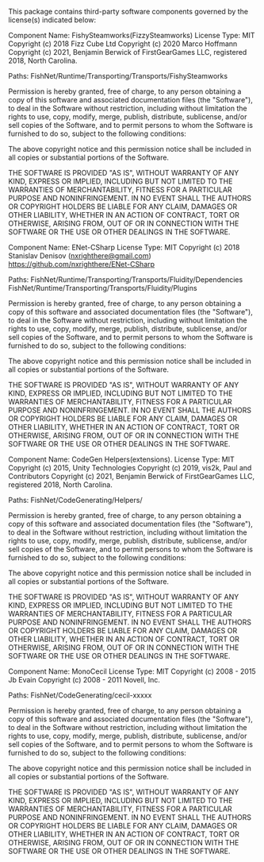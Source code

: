 This package contains third-party software components governed by the license(s) indicated below:


Component Name: FishySteamworks(FizzySteamworks)
License Type: MIT
Copyright (c) 2018 Fizz Cube Ltd
Copyright (c) 2020 Marco Hoffmann
Copyright (c) 2021, Benjamin Berwick of FirstGearGames LLC, registered 2018, North Carolina.

Paths:	FishNet/Runtime/Transporting/Transports/FishySteamworks

Permission is hereby granted, free of charge, to any person obtaining a copy
of this software and associated documentation files (the "Software"), to deal
in the Software without restriction, including without limitation the rights
to use, copy, modify, merge, publish, distribute, sublicense, and/or sell
copies of the Software, and to permit persons to whom the Software is
furnished to do so, subject to the following conditions:

The above copyright notice and this permission notice shall be included in
all copies or substantial portions of the Software.

THE SOFTWARE IS PROVIDED "AS IS", WITHOUT WARRANTY OF ANY KIND, EXPRESS OR
IMPLIED, INCLUDING BUT NOT LIMITED TO THE WARRANTIES OF MERCHANTABILITY,
FITNESS FOR A PARTICULAR PURPOSE AND NONINFRINGEMENT. IN NO EVENT SHALL THE
AUTHORS OR COPYRIGHT HOLDERS BE LIABLE FOR ANY CLAIM, DAMAGES OR OTHER
LIABILITY, WHETHER IN AN ACTION OF CONTRACT, TORT OR OTHERWISE, ARISING FROM,
OUT OF OR IN CONNECTION WITH THE SOFTWARE OR THE USE OR OTHER DEALINGS IN
THE SOFTWARE.



Component Name: ENet-CSharp
License Type: MIT
Copyright (c) 2018 Stanislav Denisov (nxrighthere@gmail.com)
https://github.com/nxrighthere/ENet-CSharp

Paths:	FishNet/Runtime/Transporting/Transports/Fluidity/Dependencies
	FishNet/Runtime/Transporting/Transports/Fluidity/Plugins

Permission is hereby granted, free of charge, to any person obtaining a copy
of this software and associated documentation files (the "Software"), to deal
in the Software without restriction, including without limitation the rights
to use, copy, modify, merge, publish, distribute, sublicense, and/or sell
copies of the Software, and to permit persons to whom the Software is
furnished to do so, subject to the following conditions:

The above copyright notice and this permission notice shall be included in
all copies or substantial portions of the Software.

THE SOFTWARE IS PROVIDED "AS IS", WITHOUT WARRANTY OF ANY KIND, EXPRESS OR
IMPLIED, INCLUDING BUT NOT LIMITED TO THE WARRANTIES OF MERCHANTABILITY,
FITNESS FOR A PARTICULAR PURPOSE AND NONINFRINGEMENT. IN NO EVENT SHALL THE
AUTHORS OR COPYRIGHT HOLDERS BE LIABLE FOR ANY CLAIM, DAMAGES OR OTHER
LIABILITY, WHETHER IN AN ACTION OF CONTRACT, TORT OR OTHERWISE, ARISING FROM,
OUT OF OR IN CONNECTION WITH THE SOFTWARE OR THE USE OR OTHER DEALINGS IN
THE SOFTWARE.



Component Name: CodeGen Helpers(extensions).
License Type: MIT
Copyright (c) 2015, Unity Technologies
Copyright (c) 2019, vis2k, Paul and Contributors
Copyright (c) 2021, Benjamin Berwick of FirstGearGames LLC, registered 2018, North Carolina.

Paths:	FishNet/CodeGenerating/Helpers/

Permission is hereby granted, free of charge, to any person obtaining a copy
of this software and associated documentation files (the "Software"), to deal
in the Software without restriction, including without limitation the rights
to use, copy, modify, merge, publish, distribute, sublicense, and/or sell
copies of the Software, and to permit persons to whom the Software is
furnished to do so, subject to the following conditions:

The above copyright notice and this permission notice shall be included in
all copies or substantial portions of the Software.

THE SOFTWARE IS PROVIDED "AS IS", WITHOUT WARRANTY OF ANY KIND, EXPRESS OR
IMPLIED, INCLUDING BUT NOT LIMITED TO THE WARRANTIES OF MERCHANTABILITY,
FITNESS FOR A PARTICULAR PURPOSE AND NONINFRINGEMENT. IN NO EVENT SHALL THE
AUTHORS OR COPYRIGHT HOLDERS BE LIABLE FOR ANY CLAIM, DAMAGES OR OTHER
LIABILITY, WHETHER IN AN ACTION OF CONTRACT, TORT OR OTHERWISE, ARISING FROM,
OUT OF OR IN CONNECTION WITH THE SOFTWARE OR THE USE OR OTHER DEALINGS IN
THE SOFTWARE.



Component Name: MonoCecil
License Type: MIT
Copyright (c) 2008 - 2015 Jb Evain
Copyright (c) 2008 - 2011 Novell, Inc.

Paths:	FishNet/CodeGenerating/cecil-xxxxx

Permission is hereby granted, free of charge, to any person obtaining
a copy of this software and associated documentation files (the
"Software"), to deal in the Software without restriction, including
without limitation the rights to use, copy, modify, merge, publish,
distribute, sublicense, and/or sell copies of the Software, and to
permit persons to whom the Software is furnished to do so, subject to
the following conditions:

The above copyright notice and this permission notice shall be
included in all copies or substantial portions of the Software.

THE SOFTWARE IS PROVIDED "AS IS", WITHOUT WARRANTY OF ANY KIND,
EXPRESS OR IMPLIED, INCLUDING BUT NOT LIMITED TO THE WARRANTIES OF
MERCHANTABILITY, FITNESS FOR A PARTICULAR PURPOSE AND
NONINFRINGEMENT. IN NO EVENT SHALL THE AUTHORS OR COPYRIGHT HOLDERS BE
LIABLE FOR ANY CLAIM, DAMAGES OR OTHER LIABILITY, WHETHER IN AN ACTION
OF CONTRACT, TORT OR OTHERWISE, ARISING FROM, OUT OF OR IN CONNECTION
WITH THE SOFTWARE OR THE USE OR OTHER DEALINGS IN THE SOFTWARE.
